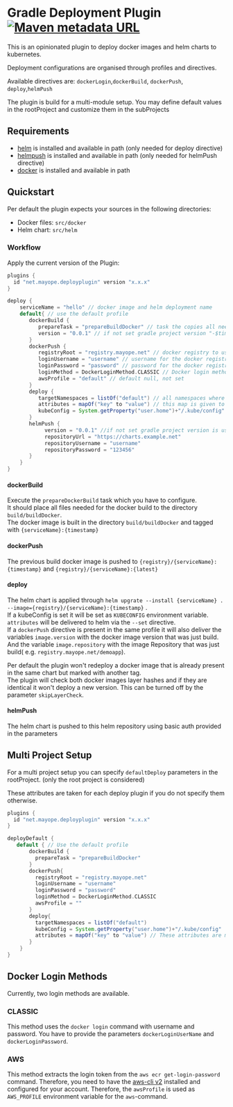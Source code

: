 # Gradle Deployment Plugin[![Maven metadata URL](https://img.shields.io/maven-metadata/v?label=Plugin&metadataUrl=https%3A%2F%2Fplugins.gradle.org%2Fm2%2Fnet%2Fmayope%2Fdeployplugin%2Fnet.mayope.deployplugin.gradle.plugin%2Fmaven-metadata.xml)](https://plugins.gradle.org/plugin/net.mayope.deployplugin)

This is an opinionated plugin to deploy docker images and helm charts to kubernetes.

Deployment configurations are organised through profiles and directives.

Available directives are: `dockerLogin`,`dockerBuild`, `dockerPush`, `deploy`,`helmPush`

The plugin is build for a multi-module setup. You may define default values in the rootProject and customize them in the
subProjects

## Requirements

- [helm](https://helm.sh/docs/intro/install/) is installed and available in path (only needed for deploy directive)
- [helmpush](https://github.com/chartmuseum/helm-push) is installed and available in path (only needed for helmPush
  directive)
- [docker](https://docs.docker.com/get-docker/) is installed and available in path

## Quickstart

Per default the plugin expects your sources in the following directories:

- Docker files: `src/docker`
- Helm chart: `src/helm`

### Workflow

Apply the current version of the Plugin:

```gradle
plugins {
  id "net.mayope.deployplugin" version "x.x.x"
}

deploy {
    serviceName = "hello" // docker image and helm deployment name
    default{ // use the default profile
       dockerBuild { 
          prepareTask = "prepareBuildDocker" // task the copies all needed files to build/buildDocker
          version = "0.0.1" // if not set gradle project version "-$timestamp" is used
       }
       dockerPush {
          registryRoot = "registry.mayope.net" // docker registry to use
          loginUsername = "username" // username for the docker registry, needed on login method classic
          loginPassword = "password" // password for the docker registry, needed on login method classic
          loginMethod = DockerLoginMethod.CLASSIC // Docker login method, for AWS see below
          awsProfile = "default" // default null, not set
       }
       deploy {
          targetNamespaces = listOf("default") // all namespaces where the app should be deployt
          attributes = mapOf("key" to "value") // this map is given to helm if you need to parameterize your helm chart
          kubeConfig = System.getProperty("user.home")+"/.kube/config" // default null, not set
       }
       helmPush {
            version = "0.0.1" //if not set gradle project version is used
            repositoryUrl = "https://charts.example.net"
            repositoryUsername = "username"
            repositoryPassword = "123456"
       }
    }
}
```

#### dockerBuild

Execute the `prepareDockerBuild` task which you have to configure.   
It should place all files needed for the docker build to the directory `build/buildDocker`.  
The docker image is built in the directory `build/buildDocker` and tagged with `{serviceName}:{timestamp}`

#### dockerPush

The previous build docker image is pushed to `{registry}/{serviceName}:{timestamp}`
and `{registry}/{serviceName}:{latest}`

#### deploy

The helm chart is applied through `helm upgrate --install {serviceName} . --image={registry}/{serviceName}:{timestamp}`
.  
If a kubeConfig is set it will be set as `KUBECONFIG` environment variable.  
`attributes` will be delivered to helm via the `--set` directive.  
If a `dockerPush` directive is present in the same profile it will also deliver the variables `image.version` with the
docker image version that was just build. And the variable `image.repository` with the image Repository that was just
build( e.g. `registry.mayope.net/demoapp`).

Per default the plugin won't redeploy a docker image that is already present in the same chart but marked with another tag.  
The plugin will check both docker images layer hashes and if they are identical it won't deploy a new version.
This can be turned off by the parameter `skipLayerCheck`.

#### helmPush
The helm chart is pushed to this helm repository using basic auth provided in the parameters

## Multi Project Setup

For a multi project setup you can specify `defaultDeploy` parameters in the rootProject. (only the root project is
considered)

These attributes are taken for each deploy plugin if you do not specify them otherwise.

```gradle
plugins {
  id "net.mayope.deployplugin" version "x.x.x"
}

deployDefault {
   default { // Use the default profile
       dockerBuild {
         prepareTask = "prepareBuildDocker" 
       }
       dockerPush{
         registryRoot = "registry.mayope.net" 
         loginUsername = "username" 
         loginPassword = "password" 
         loginMethod = DockerLoginMethod.CLASSIC 
         awsProfile = ""
       }
       deploy{
         targetNamespaces = listOf("default") 
         kubeConfig = System.getProperty("user.home")+"/.kube/config"
         attributes = mapOf("key" to "value") // These attributes are merged with the attributes of deploy {}
       }
    }
}
```

## Docker Login Methods

Currently, two login methods are available.

### CLASSIC

This method uses the `docker login` command with username and password. You have to provide the
parameters `dockerLoginUserName` and `dockerLoginPassword`.

### AWS

This method extracts the login token from the `aws ecr get-login-password` command. Therefore, you need to have
the [aws-cli v2](https://docs.aws.amazon.com/cli/latest/userguide/install-cliv2.html) installed and configured for your
account. Therefore, the `awsProfile` is used as `AWS_PROFILE` environment variable for the `aws`-command.

